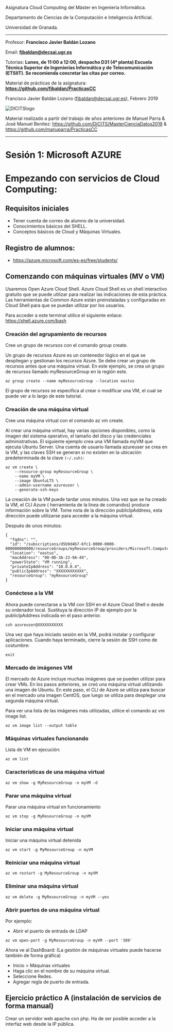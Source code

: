 Asignatura Cloud Computing del Máster en Ingeniería Informática. 

Departamento de Ciencias de la Computación e Inteligencia Artificial.

Universidad de Granada.

<HR>

Profesor: **Francisco Javier Baldán Lozano**

Email: **fjbaldan@decsai.ugr.es**

Tutorías: **Lunes, de 11:00 a 12:00, despacho D31 (4ª planta) Escuela Técnica Superior de Ingenierías Informática y de Telecomunicación (ETSIIT). Se recomienda concretar las citas por correo.**

Material de prácticas de la asignatura: **https://github.com/fjbaldan/PracticasCC**

Francisco Javier Baldán Lozano (fjbaldan@decsai.ugr.es), Febrero 2019

![DICITSlogo](http://sci2s.ugr.es/dicits/images/dicits.png)

Material realizado a partir del trabajo de años anteriores de Manuel Parra & José Manuel Benitez: https://github.com/DiCITS/MasterCienciaDatos2019 & https://github.com/manuparra/PracticasCC

<HR>

# Sesión 1: Microsoft AZURE

# Empezando con servicios de Cloud Computing: 

## Requisitos iniciales

- Tener cuenta de correo de alumno de la universidad.
- Conocimientos básicos del SHELL.
- Conceptos básicos de Cloud y Máquinas Virtuales.

## Registro de alumnos:

- https://azure.microsoft.com/es-es/free/students/

## Comenzando con máquinas virtuales (MV o VM)

Usaremos Open Azure Cloud Shell. Azure Cloud Shell es un shell interactivo gratuito que se puede utilizar para realizar las indicaciones de esta práctica. Las herramientas de Common Azure están preinstaladas y configuradas en Cloud Shell para que se puedan utilizar por los usuarios.

Para acceder a este terminal utilice el siguiente enlace: https://shell.azure.com/bash

### Creación del agrupamiento de recursos

Cree un grupo de recursos con el comando group create.

Un grupo de recursos Azure es un contenedor lógico en el que se despliegan y gestionan los recursos Azure. Se debe crear un grupo de recursos antes que una máquina virtual. En este ejemplo, se crea un grupo de recursos llamado myResourceGroup en la región este.

```
az group create --name myResourceGroup --location eastus
```

El grupo de recursos se especifica al crear o modificar una VM, el cual se puede ver a lo largo de este tutorial.


### Creación de una máquina virtual

Cree una máquina virtual con el comando az vm create.

Al crear una máquina virtual, hay varias opciones disponibles, como la imagen del sistema operativo, el tamaño del disco y las credenciales administrativas. El siguiente ejemplo crea una VM llamada myVM que ejecuta Ubuntu Server. Una cuenta de usuario llamada azureuser se crea en la VM, y las claves SSH se generan si no existen en la ubicación predeterminada de la clave ```(~/.ssh)```:

```
az vm create \
    --resource-group myResourceGroup \
    --name myVM \
    --image UbuntuLTS \
    --admin-username azureuser \
    --generate-ssh-keys

```

La creación de la VM puede tardar unos minutos. Una vez que se ha creado la VM, el CLI Azure ( herramienta de la línea de comandos) produce información sobre la VM. Tome nota de la dirección publicIpAddress, esta dirección puede utilizarse para acceder a la máquina virtual.

Después de unos minutos: 

```
{
  "fqdns": "",
  "id": "/subscriptions/d5b9d4b7-6fc1-0000-0000-000000000000/resourceGroups/myResourceGroup/providers/Microsoft.Compute/virtualMachines/myVM",
  "location": "eastus",
  "macAddress": "00-0D-3A-23-9A-49",
  "powerState": "VM running",
  "privateIpAddress": "10.0.0.4",
  "publicIpAddress": "XXXXXXXXXXXX",
  "resourceGroup": "myResourceGroup"
}
```

### Conéctese a la VM
Ahora puede conectarse a la VM con SSH en el Azure Cloud Shell o desde su ordenador local. Sustituya la dirección IP de ejemplo por la publicIpAddress indicada en el paso anterior.

```
ssh azureuser@XXXXXXXXXXX
```

Una vez que haya iniciado sesión en la VM, podrá instalar y configurar aplicaciones. Cuando haya terminado, cierre la sesión de SSH como de costumbre:

```
exit
```

### Mercado de imágenes VM

El mercado de Azure incluye muchas imágenes que se pueden utilizar para crear VMs. En los pasos anteriores, se creó una máquina virtual utilizando una imagen de Ubuntu. En este paso, el CLI de Azure se utiliza para buscar en el mercado una imagen CentOS, que luego se utiliza para desplegar una segunda máquina virtual.

Para ver una lista de las imágenes más utilizadas, utilice el comando az vm image list.

```
az vm image list --output table
```

### Máquinas virtuales funcionando

Lista de VM en ejecución:

```
az vm list
```

### Características de una máquina virtual

```
az vm show -g MyResourceGroup -n myVM -d
```

### Parar una máquina virtual

Parar una máquina virtual en funcionamiento

```
az vm stop -g MyResourceGroup -n myVM
```

### Iniciar una máquina virtual

Iniciar una máquina virtual detenida

```
az vm start -g MyResourceGroup -n myVM
```

### Reiniciar una máquina virtual

```
az vm restart -g MyResourceGroup -n myVM
```

### Eliminar una máquina virtual
```
az vm delete -g MyResourceGroup -n myVM --yes
```


### Abrir puertos de una máquina virtual

Por ejemplo: 

- Abrir el puerto de entrada de LDAP

```
az vm open-port -g MyResourceGroup -n myVM --port '389'
```

Ahora ve al DashBoard: (La gestión de máquinas virtuales puede hacerse también de forma gráfica)

- Inicio > Máquinas virtuales
- Haga clic en el nombre de su máquina virtual.
- Seleccione Redes.
- Agregar regla de puerto de entrada.


## Ejercicio práctico A (instalación de servicios de forma manual)

Crear un servidor web apache con php. Ha de ser posible acceder a la interfaz web desde la IP pública.



